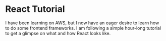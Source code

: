 # React Tutorial

I have been learning on AWS, but I now have an eager desire to learn how to do some frontend frameworks. I am following a simple hour-long tutorial to get a glimpse on what and how React looks like.
